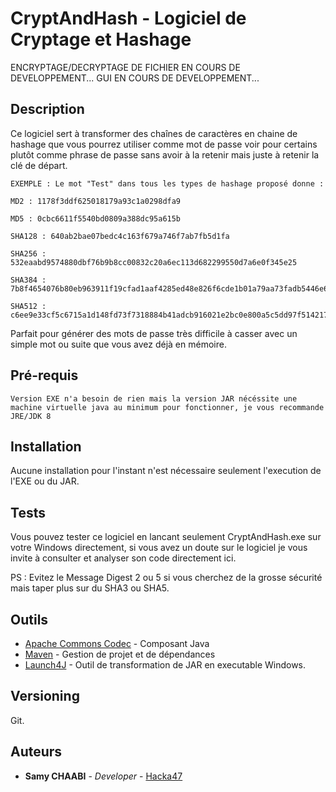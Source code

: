 # CryptAndHash - Logiciel de Cryptage et Hashage

ENCRYPTAGE/DECRYPTAGE DE FICHIER EN COURS DE DEVELOPPEMENT... 
GUI EN COURS DE DEVELOPPEMENT...

## Description

Ce logiciel sert à transformer des chaînes de caractères en chaine de hashage que vous pourrez utiliser comme mot de passe voir pour certains plutôt comme phrase de passe sans avoir à la retenir mais juste à retenir la clé de départ.

```
EXEMPLE : Le mot "Test" dans tous les types de hashage proposé donne :

MD2 : 1178f3ddf625018179a93c1a0298dfa9

MD5 : 0cbc6611f5540bd0809a388dc95a615b

SHA128 : 640ab2bae07bedc4c163f679a746f7ab7fb5d1fa

SHA256 : 532eaabd9574880dbf76b9b8cc00832c20a6ec113d682299550d7a6e0f345e25

SHA384 : 7b8f4654076b80eb963911f19cfad1aaf4285ed48e826f6cde1b01a79aa73fadb5446e667fc4f90417782c91270540f3

SHA512 : c6ee9e33cf5c6715a1d148fd73f7318884b41adcb916021e2bc0e800a5c5dd97f5142178f6ae88c8fdd98e1afb0ce4c8d2c54b5f37b30b7da1997bb33b0b8a31

```

Parfait pour générer des mots de passe très difficile à casser avec un simple mot ou suite que vous avez déjà en mémoire.

## Pré-requis

```
Version EXE n'a besoin de rien mais la version JAR nécéssite une machine virtuelle java au minimum pour fonctionner, je vous recommande JRE/JDK 8
```

## Installation

Aucune installation pour l'instant n'est nécessaire seulement l'execution de l'EXE ou du JAR.


## Tests

Vous pouvez tester ce logiciel en lancant seulement CryptAndHash.exe sur votre Windows directement, si vous avez un doute sur le logiciel je vous invite à consulter et analyser son code directement ici.

PS : Evitez le Message Digest 2 ou 5 si vous cherchez de la grosse sécurité mais taper plus sur du SHA3 ou SHA5.


## Outils

* [Apache Commons Codec](https://commons.apache.org/) - Composant Java
* [Maven](https://maven.apache.org/) - Gestion de projet et de dépendances
* [Launch4J](http://launch4j.sourceforge.net/) - Outil de transformation de JAR en executable Windows.

## Versioning

Git. 

## Auteurs

* **Samy CHAABI** - *Developer* - [Hacka47](https://github.com/xhackax47)